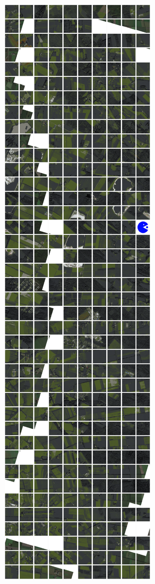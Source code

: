 <html>
<div>
<img src="https://github.com/HakkaTjakka/NL_TILE_MAP/blob/main/18/645/-1049/r.6450.-10490.png" height="44" width="44">
<img src="https://github.com/HakkaTjakka/NL_TILE_MAP/blob/main/18/645/-1049/r.6451.-10490.png" height="44" width="44">
<img src="https://github.com/HakkaTjakka/NL_TILE_MAP/blob/main/18/645/-1049/r.6452.-10490.png" height="44" width="44">
<img src="https://github.com/HakkaTjakka/NL_TILE_MAP/blob/main/18/645/-1049/r.6453.-10490.png" height="44" width="44">
<img src="https://github.com/HakkaTjakka/NL_TILE_MAP/blob/main/18/645/-1049/r.6454.-10490.png" height="44" width="44">
<img src="https://github.com/HakkaTjakka/NL_TILE_MAP/blob/main/18/645/-1049/r.6455.-10490.png" height="44" width="44">
<img src="https://github.com/HakkaTjakka/NL_TILE_MAP/blob/main/18/645/-1049/r.6456.-10490.png" height="44" width="44">
<img src="https://github.com/HakkaTjakka/NL_TILE_MAP/blob/main/18/645/-1049/r.6457.-10490.png" height="44" width="44">
<img src="https://github.com/HakkaTjakka/NL_TILE_MAP/blob/main/18/645/-1049/r.6458.-10490.png" height="44" width="44">
<img src="https://github.com/HakkaTjakka/NL_TILE_MAP/blob/main/18/645/-1049/r.6459.-10490.png" height="44" width="44">
<img src="https://github.com/HakkaTjakka/NL_TILE_MAP/blob/main/18/646/-1049/r.6460.-10490.png" height="44" width="44">
<img src="https://github.com/HakkaTjakka/NL_TILE_MAP/blob/main/18/646/-1049/r.6461.-10490.png" height="44" width="44">
<img src="https://github.com/HakkaTjakka/NL_TILE_MAP/blob/main/18/646/-1049/r.6462.-10490.png" height="44" width="44">
<img src="https://github.com/HakkaTjakka/NL_TILE_MAP/blob/main/18/646/-1049/r.6463.-10490.png" height="44" width="44">
<img src="https://github.com/HakkaTjakka/NL_TILE_MAP/blob/main/18/646/-1049/r.6464.-10490.png" height="44" width="44">
<img src="https://github.com/HakkaTjakka/NL_TILE_MAP/blob/main/18/646/-1049/r.6465.-10490.png" height="44" width="44">
<img src="https://github.com/HakkaTjakka/NL_TILE_MAP/blob/main/18/646/-1049/r.6466.-10490.png" height="44" width="44">
<img src="https://github.com/HakkaTjakka/NL_TILE_MAP/blob/main/18/646/-1049/r.6467.-10490.png" height="44" width="44">
<img src="https://github.com/HakkaTjakka/NL_TILE_MAP/blob/main/18/646/-1049/r.6468.-10490.png" height="44" width="44">
<img src="https://github.com/HakkaTjakka/NL_TILE_MAP/blob/main/18/646/-1049/r.6469.-10490.png" height="44" width="44">
<br>
<img src="https://github.com/HakkaTjakka/NL_TILE_MAP/blob/main/18/645/-1049/r.6450.-10489.png" height="44" width="44">
<img src="https://github.com/HakkaTjakka/NL_TILE_MAP/blob/main/18/645/-1049/r.6451.-10489.png" height="44" width="44">
<img src="https://github.com/HakkaTjakka/NL_TILE_MAP/blob/main/18/645/-1049/r.6452.-10489.png" height="44" width="44">
<img src="https://github.com/HakkaTjakka/NL_TILE_MAP/blob/main/18/645/-1049/r.6453.-10489.png" height="44" width="44">
<img src="https://github.com/HakkaTjakka/NL_TILE_MAP/blob/main/18/645/-1049/r.6454.-10489.png" height="44" width="44">
<img src="https://github.com/HakkaTjakka/NL_TILE_MAP/blob/main/18/645/-1049/r.6455.-10489.png" height="44" width="44">
<img src="https://github.com/HakkaTjakka/NL_TILE_MAP/blob/main/18/645/-1049/r.6456.-10489.png" height="44" width="44">
<img src="https://github.com/HakkaTjakka/NL_TILE_MAP/blob/main/18/645/-1049/r.6457.-10489.png" height="44" width="44">
<img src="https://github.com/HakkaTjakka/NL_TILE_MAP/blob/main/18/645/-1049/r.6458.-10489.png" height="44" width="44">
<img src="https://github.com/HakkaTjakka/NL_TILE_MAP/blob/main/18/645/-1049/r.6459.-10489.png" height="44" width="44">
<img src="https://github.com/HakkaTjakka/NL_TILE_MAP/blob/main/18/646/-1049/r.6460.-10489.png" height="44" width="44">
<img src="https://github.com/HakkaTjakka/NL_TILE_MAP/blob/main/18/646/-1049/r.6461.-10489.png" height="44" width="44">
<img src="https://github.com/HakkaTjakka/NL_TILE_MAP/blob/main/18/646/-1049/r.6462.-10489.png" height="44" width="44">
<img src="https://github.com/HakkaTjakka/NL_TILE_MAP/blob/main/18/646/-1049/r.6463.-10489.png" height="44" width="44">
<img src="https://github.com/HakkaTjakka/NL_TILE_MAP/blob/main/18/646/-1049/r.6464.-10489.png" height="44" width="44">
<img src="https://github.com/HakkaTjakka/NL_TILE_MAP/blob/main/18/646/-1049/r.6465.-10489.png" height="44" width="44">
<img src="https://github.com/HakkaTjakka/NL_TILE_MAP/blob/main/18/646/-1049/r.6466.-10489.png" height="44" width="44">
<img src="https://github.com/HakkaTjakka/NL_TILE_MAP/blob/main/18/646/-1049/r.6467.-10489.png" height="44" width="44">
<img src="https://github.com/HakkaTjakka/NL_TILE_MAP/blob/main/18/646/-1049/r.6468.-10489.png" height="44" width="44">
<img src="https://github.com/HakkaTjakka/NL_TILE_MAP/blob/main/18/646/-1049/r.6469.-10489.png" height="44" width="44">
<br>
<img src="https://github.com/HakkaTjakka/NL_TILE_MAP/blob/main/18/645/-1049/r.6450.-10488.png" height="44" width="44">
<img src="https://github.com/HakkaTjakka/NL_TILE_MAP/blob/main/18/645/-1049/r.6451.-10488.png" height="44" width="44">
<img src="https://github.com/HakkaTjakka/NL_TILE_MAP/blob/main/18/645/-1049/r.6452.-10488.png" height="44" width="44">
<img src="https://github.com/HakkaTjakka/NL_TILE_MAP/blob/main/18/645/-1049/r.6453.-10488.png" height="44" width="44">
<img src="https://github.com/HakkaTjakka/NL_TILE_MAP/blob/main/18/645/-1049/r.6454.-10488.png" height="44" width="44">
<img src="https://github.com/HakkaTjakka/NL_TILE_MAP/blob/main/18/645/-1049/r.6455.-10488.png" height="44" width="44">
<img src="https://github.com/HakkaTjakka/NL_TILE_MAP/blob/main/18/645/-1049/r.6456.-10488.png" height="44" width="44">
<img src="https://github.com/HakkaTjakka/NL_TILE_MAP/blob/main/18/645/-1049/r.6457.-10488.png" height="44" width="44">
<img src="https://github.com/HakkaTjakka/NL_TILE_MAP/blob/main/18/645/-1049/r.6458.-10488.png" height="44" width="44">
<img src="https://github.com/HakkaTjakka/NL_TILE_MAP/blob/main/18/645/-1049/r.6459.-10488.png" height="44" width="44">
<img src="https://github.com/HakkaTjakka/NL_TILE_MAP/blob/main/18/646/-1049/r.6460.-10488.png" height="44" width="44">
<img src="https://github.com/HakkaTjakka/NL_TILE_MAP/blob/main/18/646/-1049/r.6461.-10488.png" height="44" width="44">
<img src="https://github.com/HakkaTjakka/NL_TILE_MAP/blob/main/18/646/-1049/r.6462.-10488.png" height="44" width="44">
<img src="https://github.com/HakkaTjakka/NL_TILE_MAP/blob/main/18/646/-1049/r.6463.-10488.png" height="44" width="44">
<img src="https://github.com/HakkaTjakka/NL_TILE_MAP/blob/main/18/646/-1049/r.6464.-10488.png" height="44" width="44">
<img src="https://github.com/HakkaTjakka/NL_TILE_MAP/blob/main/18/646/-1049/r.6465.-10488.png" height="44" width="44">
<img src="https://github.com/HakkaTjakka/NL_TILE_MAP/blob/main/18/646/-1049/r.6466.-10488.png" height="44" width="44">
<img src="https://github.com/HakkaTjakka/NL_TILE_MAP/blob/main/18/646/-1049/r.6467.-10488.png" height="44" width="44">
<img src="https://github.com/HakkaTjakka/NL_TILE_MAP/blob/main/18/646/-1049/r.6468.-10488.png" height="44" width="44">
<img src="https://github.com/HakkaTjakka/NL_TILE_MAP/blob/main/18/646/-1049/r.6469.-10488.png" height="44" width="44">
<br>
<img src="https://github.com/HakkaTjakka/NL_TILE_MAP/blob/main/18/645/-1049/r.6450.-10487.png" height="44" width="44">
<img src="https://github.com/HakkaTjakka/NL_TILE_MAP/blob/main/18/645/-1049/r.6451.-10487.png" height="44" width="44">
<img src="https://github.com/HakkaTjakka/NL_TILE_MAP/blob/main/18/645/-1049/r.6452.-10487.png" height="44" width="44">
<img src="https://github.com/HakkaTjakka/NL_TILE_MAP/blob/main/18/645/-1049/r.6453.-10487.png" height="44" width="44">
<img src="https://github.com/HakkaTjakka/NL_TILE_MAP/blob/main/18/645/-1049/r.6454.-10487.png" height="44" width="44">
<img src="https://github.com/HakkaTjakka/NL_TILE_MAP/blob/main/18/645/-1049/r.6455.-10487.png" height="44" width="44">
<img src="https://github.com/HakkaTjakka/NL_TILE_MAP/blob/main/18/645/-1049/r.6456.-10487.png" height="44" width="44">
<img src="https://github.com/HakkaTjakka/NL_TILE_MAP/blob/main/18/645/-1049/r.6457.-10487.png" height="44" width="44">
<img src="https://github.com/HakkaTjakka/NL_TILE_MAP/blob/main/18/645/-1049/r.6458.-10487.png" height="44" width="44">
<img src="https://github.com/HakkaTjakka/NL_TILE_MAP/blob/main/18/645/-1049/r.6459.-10487.png" height="44" width="44">
<img src="https://github.com/HakkaTjakka/NL_TILE_MAP/blob/main/18/646/-1049/r.6460.-10487.png" height="44" width="44">
<img src="https://github.com/HakkaTjakka/NL_TILE_MAP/blob/main/18/646/-1049/r.6461.-10487.png" height="44" width="44">
<img src="https://github.com/HakkaTjakka/NL_TILE_MAP/blob/main/18/646/-1049/r.6462.-10487.png" height="44" width="44">
<img src="https://github.com/HakkaTjakka/NL_TILE_MAP/blob/main/18/646/-1049/r.6463.-10487.png" height="44" width="44">
<img src="https://github.com/HakkaTjakka/NL_TILE_MAP/blob/main/18/646/-1049/r.6464.-10487.png" height="44" width="44">
<img src="https://github.com/HakkaTjakka/NL_TILE_MAP/blob/main/18/646/-1049/r.6465.-10487.png" height="44" width="44">
<img src="https://github.com/HakkaTjakka/NL_TILE_MAP/blob/main/18/646/-1049/r.6466.-10487.png" height="44" width="44">
<img src="https://github.com/HakkaTjakka/NL_TILE_MAP/blob/main/18/646/-1049/r.6467.-10487.png" height="44" width="44">
<img src="https://github.com/HakkaTjakka/NL_TILE_MAP/blob/main/18/646/-1049/r.6468.-10487.png" height="44" width="44">
<img src="https://github.com/HakkaTjakka/NL_TILE_MAP/blob/main/18/646/-1049/r.6469.-10487.png" height="44" width="44">
<br>
<img src="https://github.com/HakkaTjakka/NL_TILE_MAP/blob/main/18/645/-1049/r.6450.-10486.png" height="44" width="44">
<img src="https://github.com/HakkaTjakka/NL_TILE_MAP/blob/main/18/645/-1049/r.6451.-10486.png" height="44" width="44">
<img src="https://github.com/HakkaTjakka/NL_TILE_MAP/blob/main/18/645/-1049/r.6452.-10486.png" height="44" width="44">
<img src="https://github.com/HakkaTjakka/NL_TILE_MAP/blob/main/18/645/-1049/r.6453.-10486.png" height="44" width="44">
<img src="https://github.com/HakkaTjakka/NL_TILE_MAP/blob/main/18/645/-1049/r.6454.-10486.png" height="44" width="44">
<img src="https://github.com/HakkaTjakka/NL_TILE_MAP/blob/main/18/645/-1049/r.6455.-10486.png" height="44" width="44">
<img src="https://github.com/HakkaTjakka/NL_TILE_MAP/blob/main/18/645/-1049/r.6456.-10486.png" height="44" width="44">
<img src="https://github.com/HakkaTjakka/NL_TILE_MAP/blob/main/18/645/-1049/r.6457.-10486.png" height="44" width="44">
<img src="https://github.com/HakkaTjakka/NL_TILE_MAP/blob/main/18/645/-1049/r.6458.-10486.png" height="44" width="44">
<img src="https://github.com/HakkaTjakka/NL_TILE_MAP/blob/main/18/645/-1049/r.6459.-10486.png" height="44" width="44">
<img src="https://github.com/HakkaTjakka/NL_TILE_MAP/blob/main/18/646/-1049/r.6460.-10486.png" height="44" width="44">
<img src="https://github.com/HakkaTjakka/NL_TILE_MAP/blob/main/18/646/-1049/r.6461.-10486.png" height="44" width="44">
<img src="https://github.com/HakkaTjakka/NL_TILE_MAP/blob/main/18/646/-1049/r.6462.-10486.png" height="44" width="44">
<img src="https://github.com/HakkaTjakka/NL_TILE_MAP/blob/main/18/646/-1049/r.6463.-10486.png" height="44" width="44">
<img src="https://github.com/HakkaTjakka/NL_TILE_MAP/blob/main/18/646/-1049/r.6464.-10486.png" height="44" width="44">
<img src="https://github.com/HakkaTjakka/NL_TILE_MAP/blob/main/18/646/-1049/r.6465.-10486.png" height="44" width="44">
<img src="https://github.com/HakkaTjakka/NL_TILE_MAP/blob/main/18/646/-1049/r.6466.-10486.png" height="44" width="44">
<img src="https://github.com/HakkaTjakka/NL_TILE_MAP/blob/main/18/646/-1049/r.6467.-10486.png" height="44" width="44">
<img src="https://github.com/HakkaTjakka/NL_TILE_MAP/blob/main/18/646/-1049/r.6468.-10486.png" height="44" width="44">
<img src="https://github.com/HakkaTjakka/NL_TILE_MAP/blob/main/18/646/-1049/r.6469.-10486.png" height="44" width="44">
<br>
<img src="https://github.com/HakkaTjakka/NL_TILE_MAP/blob/main/18/645/-1049/r.6450.-10485.png" height="44" width="44">
<img src="https://github.com/HakkaTjakka/NL_TILE_MAP/blob/main/18/645/-1049/r.6451.-10485.png" height="44" width="44">
<img src="https://github.com/HakkaTjakka/NL_TILE_MAP/blob/main/18/645/-1049/r.6452.-10485.png" height="44" width="44">
<img src="https://github.com/HakkaTjakka/NL_TILE_MAP/blob/main/18/645/-1049/r.6453.-10485.png" height="44" width="44">
<img src="https://github.com/HakkaTjakka/NL_TILE_MAP/blob/main/18/645/-1049/r.6454.-10485.png" height="44" width="44">
<img src="https://github.com/HakkaTjakka/NL_TILE_MAP/blob/main/18/645/-1049/r.6455.-10485.png" height="44" width="44">
<img src="https://github.com/HakkaTjakka/NL_TILE_MAP/blob/main/18/645/-1049/r.6456.-10485.png" height="44" width="44">
<img src="https://github.com/HakkaTjakka/NL_TILE_MAP/blob/main/18/645/-1049/r.6457.-10485.png" height="44" width="44">
<img src="https://github.com/HakkaTjakka/NL_TILE_MAP/blob/main/18/645/-1049/r.6458.-10485.png" height="44" width="44">
<img src="https://github.com/HakkaTjakka/NL_TILE_MAP/blob/main/18/645/-1049/r.6459.-10485.png" height="44" width="44">
<img src="https://github.com/HakkaTjakka/NL_TILE_MAP/blob/main/18/646/-1049/r.6460.-10485.png" height="44" width="44">
<img src="https://github.com/HakkaTjakka/NL_TILE_MAP/blob/main/18/646/-1049/r.6461.-10485.png" height="44" width="44">
<img src="https://github.com/HakkaTjakka/NL_TILE_MAP/blob/main/18/646/-1049/r.6462.-10485.png" height="44" width="44">
<img src="https://github.com/HakkaTjakka/NL_TILE_MAP/blob/main/18/646/-1049/r.6463.-10485.png" height="44" width="44">
<img src="https://github.com/HakkaTjakka/NL_TILE_MAP/blob/main/18/646/-1049/r.6464.-10485.png" height="44" width="44">
<img src="https://github.com/HakkaTjakka/NL_TILE_MAP/blob/main/18/646/-1049/r.6465.-10485.png" height="44" width="44">
<img src="https://github.com/HakkaTjakka/NL_TILE_MAP/blob/main/18/646/-1049/r.6466.-10485.png" height="44" width="44">
<img src="https://github.com/HakkaTjakka/NL_TILE_MAP/blob/main/18/646/-1049/r.6467.-10485.png" height="44" width="44">
<img src="https://github.com/HakkaTjakka/NL_TILE_MAP/blob/main/18/646/-1049/r.6468.-10485.png" height="44" width="44">
<img src="https://github.com/HakkaTjakka/NL_TILE_MAP/blob/main/18/646/-1049/r.6469.-10485.png" height="44" width="44">
<br>
<img src="https://github.com/HakkaTjakka/NL_TILE_MAP/blob/main/18/645/-1049/r.6450.-10484.png" height="44" width="44">
<img src="https://github.com/HakkaTjakka/NL_TILE_MAP/blob/main/18/645/-1049/r.6451.-10484.png" height="44" width="44">
<img src="https://github.com/HakkaTjakka/NL_TILE_MAP/blob/main/18/645/-1049/r.6452.-10484.png" height="44" width="44">
<img src="https://github.com/HakkaTjakka/NL_TILE_MAP/blob/main/18/645/-1049/r.6453.-10484.png" height="44" width="44">
<img src="https://github.com/HakkaTjakka/NL_TILE_MAP/blob/main/18/645/-1049/r.6454.-10484.png" height="44" width="44">
<img src="https://github.com/HakkaTjakka/NL_TILE_MAP/blob/main/18/645/-1049/r.6455.-10484.png" height="44" width="44">
<img src="https://github.com/HakkaTjakka/NL_TILE_MAP/blob/main/18/645/-1049/r.6456.-10484.png" height="44" width="44">
<img src="https://github.com/HakkaTjakka/NL_TILE_MAP/blob/main/18/645/-1049/r.6457.-10484.png" height="44" width="44">
<img src="https://github.com/HakkaTjakka/NL_TILE_MAP/blob/main/18/645/-1049/r.6458.-10484.png" height="44" width="44">
<img src="https://github.com/HakkaTjakka/NL_TILE_MAP/blob/main/18/645/-1049/r.6459.-10484.png" height="44" width="44">
<img src="https://github.com/HakkaTjakka/NL_TILE_MAP/blob/main/18/646/-1049/r.6460.-10484.png" height="44" width="44">
<img src="https://github.com/HakkaTjakka/NL_TILE_MAP/blob/main/18/646/-1049/r.6461.-10484.png" height="44" width="44">
<img src="https://github.com/HakkaTjakka/NL_TILE_MAP/blob/main/18/646/-1049/r.6462.-10484.png" height="44" width="44">
<img src="https://github.com/HakkaTjakka/NL_TILE_MAP/blob/main/18/646/-1049/r.6463.-10484.png" height="44" width="44">
<img src="https://github.com/HakkaTjakka/NL_TILE_MAP/blob/main/18/646/-1049/r.6464.-10484.png" height="44" width="44">
<img src="https://github.com/HakkaTjakka/NL_TILE_MAP/blob/main/18/646/-1049/r.6465.-10484.png" height="44" width="44">
<img src="https://github.com/HakkaTjakka/NL_TILE_MAP/blob/main/18/646/-1049/r.6466.-10484.png" height="44" width="44">
<img src="https://github.com/HakkaTjakka/NL_TILE_MAP/blob/main/18/646/-1049/r.6467.-10484.png" height="44" width="44">
<img src="https://github.com/HakkaTjakka/NL_TILE_MAP/blob/main/18/646/-1049/r.6468.-10484.png" height="44" width="44">
<img src="https://github.com/HakkaTjakka/NL_TILE_MAP/blob/main/18/646/-1049/r.6469.-10484.png" height="44" width="44">
<br>
<img src="https://github.com/HakkaTjakka/NL_TILE_MAP/blob/main/18/645/-1049/r.6450.-10483.png" height="44" width="44">
<img src="https://github.com/HakkaTjakka/NL_TILE_MAP/blob/main/18/645/-1049/r.6451.-10483.png" height="44" width="44">
<img src="https://github.com/HakkaTjakka/NL_TILE_MAP/blob/main/18/645/-1049/r.6452.-10483.png" height="44" width="44">
<img src="https://github.com/HakkaTjakka/NL_TILE_MAP/blob/main/18/645/-1049/r.6453.-10483.png" height="44" width="44">
<img src="https://github.com/HakkaTjakka/NL_TILE_MAP/blob/main/18/645/-1049/r.6454.-10483.png" height="44" width="44">
<img src="https://github.com/HakkaTjakka/NL_TILE_MAP/blob/main/18/645/-1049/r.6455.-10483.png" height="44" width="44">
<img src="https://github.com/HakkaTjakka/NL_TILE_MAP/blob/main/18/645/-1049/r.6456.-10483.png" height="44" width="44">
<img src="https://github.com/HakkaTjakka/NL_TILE_MAP/blob/main/18/645/-1049/r.6457.-10483.png" height="44" width="44">
<img src="https://github.com/HakkaTjakka/NL_TILE_MAP/blob/main/18/645/-1049/r.6458.-10483.png" height="44" width="44">
<img src="https://github.com/HakkaTjakka/NL_TILE_MAP/blob/main/18/645/-1049/r.6459.-10483.png" height="44" width="44">
<img src="https://github.com/HakkaTjakka/NL_TILE_MAP/blob/main/18/646/-1049/r.6460.-10483.png" height="44" width="44">
<img src="https://github.com/HakkaTjakka/NL_TILE_MAP/blob/main/18/646/-1049/r.6461.-10483.png" height="44" width="44">
<img src="https://github.com/HakkaTjakka/NL_TILE_MAP/blob/main/18/646/-1049/r.6462.-10483.png" height="44" width="44">
<img src="https://github.com/HakkaTjakka/NL_TILE_MAP/blob/main/18/646/-1049/r.6463.-10483.png" height="44" width="44">
<img src="https://github.com/HakkaTjakka/NL_TILE_MAP/blob/main/18/646/-1049/r.6464.-10483.png" height="44" width="44">
<img src="https://github.com/HakkaTjakka/NL_TILE_MAP/blob/main/18/646/-1049/r.6465.-10483.png" height="44" width="44">
<img src="https://github.com/HakkaTjakka/NL_TILE_MAP/blob/main/18/646/-1049/r.6466.-10483.png" height="44" width="44">
<img src="https://github.com/HakkaTjakka/NL_TILE_MAP/blob/main/18/646/-1049/r.6467.-10483.png" height="44" width="44">
<img src="https://github.com/HakkaTjakka/NL_TILE_MAP/blob/main/18/646/-1049/r.6468.-10483.png" height="44" width="44">
<img src="https://github.com/HakkaTjakka/NL_TILE_MAP/blob/main/source.png" height="44" width="44">
<br>
<img src="https://github.com/HakkaTjakka/NL_TILE_MAP/blob/main/18/645/-1049/r.6450.-10482.png" height="44" width="44">
<img src="https://github.com/HakkaTjakka/NL_TILE_MAP/blob/main/18/645/-1049/r.6451.-10482.png" height="44" width="44">
<img src="https://github.com/HakkaTjakka/NL_TILE_MAP/blob/main/18/645/-1049/r.6452.-10482.png" height="44" width="44">
<img src="https://github.com/HakkaTjakka/NL_TILE_MAP/blob/main/18/645/-1049/r.6453.-10482.png" height="44" width="44">
<img src="https://github.com/HakkaTjakka/NL_TILE_MAP/blob/main/18/645/-1049/r.6454.-10482.png" height="44" width="44">
<img src="https://github.com/HakkaTjakka/NL_TILE_MAP/blob/main/18/645/-1049/r.6455.-10482.png" height="44" width="44">
<img src="https://github.com/HakkaTjakka/NL_TILE_MAP/blob/main/18/645/-1049/r.6456.-10482.png" height="44" width="44">
<img src="https://github.com/HakkaTjakka/NL_TILE_MAP/blob/main/18/645/-1049/r.6457.-10482.png" height="44" width="44">
<img src="https://github.com/HakkaTjakka/NL_TILE_MAP/blob/main/18/645/-1049/r.6458.-10482.png" height="44" width="44">
<img src="https://github.com/HakkaTjakka/NL_TILE_MAP/blob/main/18/645/-1049/r.6459.-10482.png" height="44" width="44">
<img src="https://github.com/HakkaTjakka/NL_TILE_MAP/blob/main/18/646/-1049/r.6460.-10482.png" height="44" width="44">
<img src="https://github.com/HakkaTjakka/NL_TILE_MAP/blob/main/18/646/-1049/r.6461.-10482.png" height="44" width="44">
<img src="https://github.com/HakkaTjakka/NL_TILE_MAP/blob/main/18/646/-1049/r.6462.-10482.png" height="44" width="44">
<img src="https://github.com/HakkaTjakka/NL_TILE_MAP/blob/main/18/646/-1049/r.6463.-10482.png" height="44" width="44">
<img src="https://github.com/HakkaTjakka/NL_TILE_MAP/blob/main/18/646/-1049/r.6464.-10482.png" height="44" width="44">
<img src="https://github.com/HakkaTjakka/NL_TILE_MAP/blob/main/18/646/-1049/r.6465.-10482.png" height="44" width="44">
<img src="https://github.com/HakkaTjakka/NL_TILE_MAP/blob/main/18/646/-1049/r.6466.-10482.png" height="44" width="44">
<img src="https://github.com/HakkaTjakka/NL_TILE_MAP/blob/main/18/646/-1049/r.6467.-10482.png" height="44" width="44">
<img src="https://github.com/HakkaTjakka/NL_TILE_MAP/blob/main/18/646/-1049/r.6468.-10482.png" height="44" width="44">
<img src="https://github.com/HakkaTjakka/NL_TILE_MAP/blob/main/18/646/-1049/r.6469.-10482.png" height="44" width="44">
<br>
<img src="https://github.com/HakkaTjakka/NL_TILE_MAP/blob/main/18/645/-1049/r.6450.-10481.png" height="44" width="44">
<img src="https://github.com/HakkaTjakka/NL_TILE_MAP/blob/main/18/645/-1049/r.6451.-10481.png" height="44" width="44">
<img src="https://github.com/HakkaTjakka/NL_TILE_MAP/blob/main/18/645/-1049/r.6452.-10481.png" height="44" width="44">
<img src="https://github.com/HakkaTjakka/NL_TILE_MAP/blob/main/18/645/-1049/r.6453.-10481.png" height="44" width="44">
<img src="https://github.com/HakkaTjakka/NL_TILE_MAP/blob/main/18/645/-1049/r.6454.-10481.png" height="44" width="44">
<img src="https://github.com/HakkaTjakka/NL_TILE_MAP/blob/main/18/645/-1049/r.6455.-10481.png" height="44" width="44">
<img src="https://github.com/HakkaTjakka/NL_TILE_MAP/blob/main/18/645/-1049/r.6456.-10481.png" height="44" width="44">
<img src="https://github.com/HakkaTjakka/NL_TILE_MAP/blob/main/18/645/-1049/r.6457.-10481.png" height="44" width="44">
<img src="https://github.com/HakkaTjakka/NL_TILE_MAP/blob/main/18/645/-1049/r.6458.-10481.png" height="44" width="44">
<img src="https://github.com/HakkaTjakka/NL_TILE_MAP/blob/main/18/645/-1049/r.6459.-10481.png" height="44" width="44">
<img src="https://github.com/HakkaTjakka/NL_TILE_MAP/blob/main/18/646/-1049/r.6460.-10481.png" height="44" width="44">
<img src="https://github.com/HakkaTjakka/NL_TILE_MAP/blob/main/18/646/-1049/r.6461.-10481.png" height="44" width="44">
<img src="https://github.com/HakkaTjakka/NL_TILE_MAP/blob/main/18/646/-1049/r.6462.-10481.png" height="44" width="44">
<img src="https://github.com/HakkaTjakka/NL_TILE_MAP/blob/main/18/646/-1049/r.6463.-10481.png" height="44" width="44">
<img src="https://github.com/HakkaTjakka/NL_TILE_MAP/blob/main/18/646/-1049/r.6464.-10481.png" height="44" width="44">
<img src="https://github.com/HakkaTjakka/NL_TILE_MAP/blob/main/18/646/-1049/r.6465.-10481.png" height="44" width="44">
<img src="https://github.com/HakkaTjakka/NL_TILE_MAP/blob/main/18/646/-1049/r.6466.-10481.png" height="44" width="44">
<img src="https://github.com/HakkaTjakka/NL_TILE_MAP/blob/main/18/646/-1049/r.6467.-10481.png" height="44" width="44">
<img src="https://github.com/HakkaTjakka/NL_TILE_MAP/blob/main/18/646/-1049/r.6468.-10481.png" height="44" width="44">
<img src="https://github.com/HakkaTjakka/NL_TILE_MAP/blob/main/18/646/-1049/r.6469.-10481.png" height="44" width="44">
<br>
<img src="https://github.com/HakkaTjakka/NL_TILE_MAP/blob/main/18/645/-1048/r.6450.-10480.png" height="44" width="44">
<img src="https://github.com/HakkaTjakka/NL_TILE_MAP/blob/main/18/645/-1048/r.6451.-10480.png" height="44" width="44">
<img src="https://github.com/HakkaTjakka/NL_TILE_MAP/blob/main/18/645/-1048/r.6452.-10480.png" height="44" width="44">
<img src="https://github.com/HakkaTjakka/NL_TILE_MAP/blob/main/18/645/-1048/r.6453.-10480.png" height="44" width="44">
<img src="https://github.com/HakkaTjakka/NL_TILE_MAP/blob/main/18/645/-1048/r.6454.-10480.png" height="44" width="44">
<img src="https://github.com/HakkaTjakka/NL_TILE_MAP/blob/main/18/645/-1048/r.6455.-10480.png" height="44" width="44">
<img src="https://github.com/HakkaTjakka/NL_TILE_MAP/blob/main/18/645/-1048/r.6456.-10480.png" height="44" width="44">
<img src="https://github.com/HakkaTjakka/NL_TILE_MAP/blob/main/18/645/-1048/r.6457.-10480.png" height="44" width="44">
<img src="https://github.com/HakkaTjakka/NL_TILE_MAP/blob/main/18/645/-1048/r.6458.-10480.png" height="44" width="44">
<img src="https://github.com/HakkaTjakka/NL_TILE_MAP/blob/main/18/645/-1048/r.6459.-10480.png" height="44" width="44">
<img src="https://github.com/HakkaTjakka/NL_TILE_MAP/blob/main/18/646/-1048/r.6460.-10480.png" height="44" width="44">
<img src="https://github.com/HakkaTjakka/NL_TILE_MAP/blob/main/18/646/-1048/r.6461.-10480.png" height="44" width="44">
<img src="https://github.com/HakkaTjakka/NL_TILE_MAP/blob/main/18/646/-1048/r.6462.-10480.png" height="44" width="44">
<img src="https://github.com/HakkaTjakka/NL_TILE_MAP/blob/main/18/646/-1048/r.6463.-10480.png" height="44" width="44">
<img src="https://github.com/HakkaTjakka/NL_TILE_MAP/blob/main/18/646/-1048/r.6464.-10480.png" height="44" width="44">
<img src="https://github.com/HakkaTjakka/NL_TILE_MAP/blob/main/18/646/-1048/r.6465.-10480.png" height="44" width="44">
<img src="https://github.com/HakkaTjakka/NL_TILE_MAP/blob/main/18/646/-1048/r.6466.-10480.png" height="44" width="44">
<img src="https://github.com/HakkaTjakka/NL_TILE_MAP/blob/main/18/646/-1048/r.6467.-10480.png" height="44" width="44">
<img src="https://github.com/HakkaTjakka/NL_TILE_MAP/blob/main/18/646/-1048/r.6468.-10480.png" height="44" width="44">
<img src="https://github.com/HakkaTjakka/NL_TILE_MAP/blob/main/18/646/-1048/r.6469.-10480.png" height="44" width="44">
<br>
<img src="https://github.com/HakkaTjakka/NL_TILE_MAP/blob/main/18/645/-1048/r.6450.-10479.png" height="44" width="44">
<img src="https://github.com/HakkaTjakka/NL_TILE_MAP/blob/main/18/645/-1048/r.6451.-10479.png" height="44" width="44">
<img src="https://github.com/HakkaTjakka/NL_TILE_MAP/blob/main/18/645/-1048/r.6452.-10479.png" height="44" width="44">
<img src="https://github.com/HakkaTjakka/NL_TILE_MAP/blob/main/18/645/-1048/r.6453.-10479.png" height="44" width="44">
<img src="https://github.com/HakkaTjakka/NL_TILE_MAP/blob/main/18/645/-1048/r.6454.-10479.png" height="44" width="44">
<img src="https://github.com/HakkaTjakka/NL_TILE_MAP/blob/main/18/645/-1048/r.6455.-10479.png" height="44" width="44">
<img src="https://github.com/HakkaTjakka/NL_TILE_MAP/blob/main/18/645/-1048/r.6456.-10479.png" height="44" width="44">
<img src="https://github.com/HakkaTjakka/NL_TILE_MAP/blob/main/18/645/-1048/r.6457.-10479.png" height="44" width="44">
<img src="https://github.com/HakkaTjakka/NL_TILE_MAP/blob/main/18/645/-1048/r.6458.-10479.png" height="44" width="44">
<img src="https://github.com/HakkaTjakka/NL_TILE_MAP/blob/main/18/645/-1048/r.6459.-10479.png" height="44" width="44">
<img src="https://github.com/HakkaTjakka/NL_TILE_MAP/blob/main/18/646/-1048/r.6460.-10479.png" height="44" width="44">
<img src="https://github.com/HakkaTjakka/NL_TILE_MAP/blob/main/18/646/-1048/r.6461.-10479.png" height="44" width="44">
<img src="https://github.com/HakkaTjakka/NL_TILE_MAP/blob/main/18/646/-1048/r.6462.-10479.png" height="44" width="44">
<img src="https://github.com/HakkaTjakka/NL_TILE_MAP/blob/main/18/646/-1048/r.6463.-10479.png" height="44" width="44">
<img src="https://github.com/HakkaTjakka/NL_TILE_MAP/blob/main/18/646/-1048/r.6464.-10479.png" height="44" width="44">
<img src="https://github.com/HakkaTjakka/NL_TILE_MAP/blob/main/18/646/-1048/r.6465.-10479.png" height="44" width="44">
<img src="https://github.com/HakkaTjakka/NL_TILE_MAP/blob/main/18/646/-1048/r.6466.-10479.png" height="44" width="44">
<img src="https://github.com/HakkaTjakka/NL_TILE_MAP/blob/main/18/646/-1048/r.6467.-10479.png" height="44" width="44">
<img src="https://github.com/HakkaTjakka/NL_TILE_MAP/blob/main/18/646/-1048/r.6468.-10479.png" height="44" width="44">
<img src="https://github.com/HakkaTjakka/NL_TILE_MAP/blob/main/18/646/-1048/r.6469.-10479.png" height="44" width="44">
<br>
<img src="https://github.com/HakkaTjakka/NL_TILE_MAP/blob/main/18/645/-1048/r.6450.-10478.png" height="44" width="44">
<img src="https://github.com/HakkaTjakka/NL_TILE_MAP/blob/main/18/645/-1048/r.6451.-10478.png" height="44" width="44">
<img src="https://github.com/HakkaTjakka/NL_TILE_MAP/blob/main/18/645/-1048/r.6452.-10478.png" height="44" width="44">
<img src="https://github.com/HakkaTjakka/NL_TILE_MAP/blob/main/18/645/-1048/r.6453.-10478.png" height="44" width="44">
<img src="https://github.com/HakkaTjakka/NL_TILE_MAP/blob/main/18/645/-1048/r.6454.-10478.png" height="44" width="44">
<img src="https://github.com/HakkaTjakka/NL_TILE_MAP/blob/main/18/645/-1048/r.6455.-10478.png" height="44" width="44">
<img src="https://github.com/HakkaTjakka/NL_TILE_MAP/blob/main/18/645/-1048/r.6456.-10478.png" height="44" width="44">
<img src="https://github.com/HakkaTjakka/NL_TILE_MAP/blob/main/18/645/-1048/r.6457.-10478.png" height="44" width="44">
<img src="https://github.com/HakkaTjakka/NL_TILE_MAP/blob/main/18/645/-1048/r.6458.-10478.png" height="44" width="44">
<img src="https://github.com/HakkaTjakka/NL_TILE_MAP/blob/main/18/645/-1048/r.6459.-10478.png" height="44" width="44">
<img src="https://github.com/HakkaTjakka/NL_TILE_MAP/blob/main/18/646/-1048/r.6460.-10478.png" height="44" width="44">
<img src="https://github.com/HakkaTjakka/NL_TILE_MAP/blob/main/18/646/-1048/r.6461.-10478.png" height="44" width="44">
<img src="https://github.com/HakkaTjakka/NL_TILE_MAP/blob/main/18/646/-1048/r.6462.-10478.png" height="44" width="44">
<img src="https://github.com/HakkaTjakka/NL_TILE_MAP/blob/main/18/646/-1048/r.6463.-10478.png" height="44" width="44">
<img src="https://github.com/HakkaTjakka/NL_TILE_MAP/blob/main/18/646/-1048/r.6464.-10478.png" height="44" width="44">
<img src="https://github.com/HakkaTjakka/NL_TILE_MAP/blob/main/18/646/-1048/r.6465.-10478.png" height="44" width="44">
<img src="https://github.com/HakkaTjakka/NL_TILE_MAP/blob/main/18/646/-1048/r.6466.-10478.png" height="44" width="44">
<img src="https://github.com/HakkaTjakka/NL_TILE_MAP/blob/main/18/646/-1048/r.6467.-10478.png" height="44" width="44">
<img src="https://github.com/HakkaTjakka/NL_TILE_MAP/blob/main/18/646/-1048/r.6468.-10478.png" height="44" width="44">
<img src="https://github.com/HakkaTjakka/NL_TILE_MAP/blob/main/18/646/-1048/r.6469.-10478.png" height="44" width="44">
<br>
<img src="https://github.com/HakkaTjakka/NL_TILE_MAP/blob/main/18/645/-1048/r.6450.-10477.png" height="44" width="44">
<img src="https://github.com/HakkaTjakka/NL_TILE_MAP/blob/main/18/645/-1048/r.6451.-10477.png" height="44" width="44">
<img src="https://github.com/HakkaTjakka/NL_TILE_MAP/blob/main/18/645/-1048/r.6452.-10477.png" height="44" width="44">
<img src="https://github.com/HakkaTjakka/NL_TILE_MAP/blob/main/18/645/-1048/r.6453.-10477.png" height="44" width="44">
<img src="https://github.com/HakkaTjakka/NL_TILE_MAP/blob/main/18/645/-1048/r.6454.-10477.png" height="44" width="44">
<img src="https://github.com/HakkaTjakka/NL_TILE_MAP/blob/main/18/645/-1048/r.6455.-10477.png" height="44" width="44">
<img src="https://github.com/HakkaTjakka/NL_TILE_MAP/blob/main/18/645/-1048/r.6456.-10477.png" height="44" width="44">
<img src="https://github.com/HakkaTjakka/NL_TILE_MAP/blob/main/18/645/-1048/r.6457.-10477.png" height="44" width="44">
<img src="https://github.com/HakkaTjakka/NL_TILE_MAP/blob/main/18/645/-1048/r.6458.-10477.png" height="44" width="44">
<img src="https://github.com/HakkaTjakka/NL_TILE_MAP/blob/main/18/645/-1048/r.6459.-10477.png" height="44" width="44">
<img src="https://github.com/HakkaTjakka/NL_TILE_MAP/blob/main/18/646/-1048/r.6460.-10477.png" height="44" width="44">
<img src="https://github.com/HakkaTjakka/NL_TILE_MAP/blob/main/18/646/-1048/r.6461.-10477.png" height="44" width="44">
<img src="https://github.com/HakkaTjakka/NL_TILE_MAP/blob/main/18/646/-1048/r.6462.-10477.png" height="44" width="44">
<img src="https://github.com/HakkaTjakka/NL_TILE_MAP/blob/main/18/646/-1048/r.6463.-10477.png" height="44" width="44">
<img src="https://github.com/HakkaTjakka/NL_TILE_MAP/blob/main/18/646/-1048/r.6464.-10477.png" height="44" width="44">
<img src="https://github.com/HakkaTjakka/NL_TILE_MAP/blob/main/18/646/-1048/r.6465.-10477.png" height="44" width="44">
<img src="https://github.com/HakkaTjakka/NL_TILE_MAP/blob/main/18/646/-1048/r.6466.-10477.png" height="44" width="44">
<img src="https://github.com/HakkaTjakka/NL_TILE_MAP/blob/main/18/646/-1048/r.6467.-10477.png" height="44" width="44">
<img src="https://github.com/HakkaTjakka/NL_TILE_MAP/blob/main/18/646/-1048/r.6468.-10477.png" height="44" width="44">
<img src="https://github.com/HakkaTjakka/NL_TILE_MAP/blob/main/18/646/-1048/r.6469.-10477.png" height="44" width="44">
<br>
<img src="https://github.com/HakkaTjakka/NL_TILE_MAP/blob/main/18/645/-1048/r.6450.-10476.png" height="44" width="44">
<img src="https://github.com/HakkaTjakka/NL_TILE_MAP/blob/main/18/645/-1048/r.6451.-10476.png" height="44" width="44">
<img src="https://github.com/HakkaTjakka/NL_TILE_MAP/blob/main/18/645/-1048/r.6452.-10476.png" height="44" width="44">
<img src="https://github.com/HakkaTjakka/NL_TILE_MAP/blob/main/18/645/-1048/r.6453.-10476.png" height="44" width="44">
<img src="https://github.com/HakkaTjakka/NL_TILE_MAP/blob/main/18/645/-1048/r.6454.-10476.png" height="44" width="44">
<img src="https://github.com/HakkaTjakka/NL_TILE_MAP/blob/main/18/645/-1048/r.6455.-10476.png" height="44" width="44">
<img src="https://github.com/HakkaTjakka/NL_TILE_MAP/blob/main/18/645/-1048/r.6456.-10476.png" height="44" width="44">
<img src="https://github.com/HakkaTjakka/NL_TILE_MAP/blob/main/18/645/-1048/r.6457.-10476.png" height="44" width="44">
<img src="https://github.com/HakkaTjakka/NL_TILE_MAP/blob/main/18/645/-1048/r.6458.-10476.png" height="44" width="44">
<img src="https://github.com/HakkaTjakka/NL_TILE_MAP/blob/main/18/645/-1048/r.6459.-10476.png" height="44" width="44">
<img src="https://github.com/HakkaTjakka/NL_TILE_MAP/blob/main/18/646/-1048/r.6460.-10476.png" height="44" width="44">
<img src="https://github.com/HakkaTjakka/NL_TILE_MAP/blob/main/18/646/-1048/r.6461.-10476.png" height="44" width="44">
<img src="https://github.com/HakkaTjakka/NL_TILE_MAP/blob/main/18/646/-1048/r.6462.-10476.png" height="44" width="44">
<img src="https://github.com/HakkaTjakka/NL_TILE_MAP/blob/main/18/646/-1048/r.6463.-10476.png" height="44" width="44">
<img src="https://github.com/HakkaTjakka/NL_TILE_MAP/blob/main/18/646/-1048/r.6464.-10476.png" height="44" width="44">
<img src="https://github.com/HakkaTjakka/NL_TILE_MAP/blob/main/18/646/-1048/r.6465.-10476.png" height="44" width="44">
<img src="https://github.com/HakkaTjakka/NL_TILE_MAP/blob/main/18/646/-1048/r.6466.-10476.png" height="44" width="44">
<img src="https://github.com/HakkaTjakka/NL_TILE_MAP/blob/main/18/646/-1048/r.6467.-10476.png" height="44" width="44">
<img src="https://github.com/HakkaTjakka/NL_TILE_MAP/blob/main/18/646/-1048/r.6468.-10476.png" height="44" width="44">
<img src="https://github.com/HakkaTjakka/NL_TILE_MAP/blob/main/18/646/-1048/r.6469.-10476.png" height="44" width="44">
<br>
<img src="https://github.com/HakkaTjakka/NL_TILE_MAP/blob/main/18/645/-1048/r.6450.-10475.png" height="44" width="44">
<img src="https://github.com/HakkaTjakka/NL_TILE_MAP/blob/main/18/645/-1048/r.6451.-10475.png" height="44" width="44">
<img src="https://github.com/HakkaTjakka/NL_TILE_MAP/blob/main/18/645/-1048/r.6452.-10475.png" height="44" width="44">
<img src="https://github.com/HakkaTjakka/NL_TILE_MAP/blob/main/18/645/-1048/r.6453.-10475.png" height="44" width="44">
<img src="https://github.com/HakkaTjakka/NL_TILE_MAP/blob/main/18/645/-1048/r.6454.-10475.png" height="44" width="44">
<img src="https://github.com/HakkaTjakka/NL_TILE_MAP/blob/main/18/645/-1048/r.6455.-10475.png" height="44" width="44">
<img src="https://github.com/HakkaTjakka/NL_TILE_MAP/blob/main/18/645/-1048/r.6456.-10475.png" height="44" width="44">
<img src="https://github.com/HakkaTjakka/NL_TILE_MAP/blob/main/18/645/-1048/r.6457.-10475.png" height="44" width="44">
<img src="https://github.com/HakkaTjakka/NL_TILE_MAP/blob/main/18/645/-1048/r.6458.-10475.png" height="44" width="44">
<img src="https://github.com/HakkaTjakka/NL_TILE_MAP/blob/main/18/645/-1048/r.6459.-10475.png" height="44" width="44">
<img src="https://github.com/HakkaTjakka/NL_TILE_MAP/blob/main/18/646/-1048/r.6460.-10475.png" height="44" width="44">
<img src="https://github.com/HakkaTjakka/NL_TILE_MAP/blob/main/18/646/-1048/r.6461.-10475.png" height="44" width="44">
<img src="https://github.com/HakkaTjakka/NL_TILE_MAP/blob/main/18/646/-1048/r.6462.-10475.png" height="44" width="44">
<img src="https://github.com/HakkaTjakka/NL_TILE_MAP/blob/main/18/646/-1048/r.6463.-10475.png" height="44" width="44">
<img src="https://github.com/HakkaTjakka/NL_TILE_MAP/blob/main/18/646/-1048/r.6464.-10475.png" height="44" width="44">
<img src="https://github.com/HakkaTjakka/NL_TILE_MAP/blob/main/18/646/-1048/r.6465.-10475.png" height="44" width="44">
<img src="https://github.com/HakkaTjakka/NL_TILE_MAP/blob/main/18/646/-1048/r.6466.-10475.png" height="44" width="44">
<img src="https://github.com/HakkaTjakka/NL_TILE_MAP/blob/main/18/646/-1048/r.6467.-10475.png" height="44" width="44">
<img src="https://github.com/HakkaTjakka/NL_TILE_MAP/blob/main/18/646/-1048/r.6468.-10475.png" height="44" width="44">
<img src="https://github.com/HakkaTjakka/NL_TILE_MAP/blob/main/18/646/-1048/r.6469.-10475.png" height="44" width="44">
<br>
<img src="https://github.com/HakkaTjakka/NL_TILE_MAP/blob/main/18/645/-1048/r.6450.-10474.png" height="44" width="44">
<img src="https://github.com/HakkaTjakka/NL_TILE_MAP/blob/main/18/645/-1048/r.6451.-10474.png" height="44" width="44">
<img src="https://github.com/HakkaTjakka/NL_TILE_MAP/blob/main/18/645/-1048/r.6452.-10474.png" height="44" width="44">
<img src="https://github.com/HakkaTjakka/NL_TILE_MAP/blob/main/18/645/-1048/r.6453.-10474.png" height="44" width="44">
<img src="https://github.com/HakkaTjakka/NL_TILE_MAP/blob/main/18/645/-1048/r.6454.-10474.png" height="44" width="44">
<img src="https://github.com/HakkaTjakka/NL_TILE_MAP/blob/main/18/645/-1048/r.6455.-10474.png" height="44" width="44">
<img src="https://github.com/HakkaTjakka/NL_TILE_MAP/blob/main/18/645/-1048/r.6456.-10474.png" height="44" width="44">
<img src="https://github.com/HakkaTjakka/NL_TILE_MAP/blob/main/18/645/-1048/r.6457.-10474.png" height="44" width="44">
<img src="https://github.com/HakkaTjakka/NL_TILE_MAP/blob/main/18/645/-1048/r.6458.-10474.png" height="44" width="44">
<img src="https://github.com/HakkaTjakka/NL_TILE_MAP/blob/main/18/645/-1048/r.6459.-10474.png" height="44" width="44">
<img src="https://github.com/HakkaTjakka/NL_TILE_MAP/blob/main/18/646/-1048/r.6460.-10474.png" height="44" width="44">
<img src="https://github.com/HakkaTjakka/NL_TILE_MAP/blob/main/18/646/-1048/r.6461.-10474.png" height="44" width="44">
<img src="https://github.com/HakkaTjakka/NL_TILE_MAP/blob/main/18/646/-1048/r.6462.-10474.png" height="44" width="44">
<img src="https://github.com/HakkaTjakka/NL_TILE_MAP/blob/main/18/646/-1048/r.6463.-10474.png" height="44" width="44">
<img src="https://github.com/HakkaTjakka/NL_TILE_MAP/blob/main/18/646/-1048/r.6464.-10474.png" height="44" width="44">
<img src="https://github.com/HakkaTjakka/NL_TILE_MAP/blob/main/18/646/-1048/r.6465.-10474.png" height="44" width="44">
<img src="https://github.com/HakkaTjakka/NL_TILE_MAP/blob/main/18/646/-1048/r.6466.-10474.png" height="44" width="44">
<img src="https://github.com/HakkaTjakka/NL_TILE_MAP/blob/main/18/646/-1048/r.6467.-10474.png" height="44" width="44">
<img src="https://github.com/HakkaTjakka/NL_TILE_MAP/blob/main/18/646/-1048/r.6468.-10474.png" height="44" width="44">
<img src="https://github.com/HakkaTjakka/NL_TILE_MAP/blob/main/18/646/-1048/r.6469.-10474.png" height="44" width="44">
<br>
<img src="https://github.com/HakkaTjakka/NL_TILE_MAP/blob/main/18/645/-1048/r.6450.-10473.png" height="44" width="44">
<img src="https://github.com/HakkaTjakka/NL_TILE_MAP/blob/main/18/645/-1048/r.6451.-10473.png" height="44" width="44">
<img src="https://github.com/HakkaTjakka/NL_TILE_MAP/blob/main/18/645/-1048/r.6452.-10473.png" height="44" width="44">
<img src="https://github.com/HakkaTjakka/NL_TILE_MAP/blob/main/18/645/-1048/r.6453.-10473.png" height="44" width="44">
<img src="https://github.com/HakkaTjakka/NL_TILE_MAP/blob/main/18/645/-1048/r.6454.-10473.png" height="44" width="44">
<img src="https://github.com/HakkaTjakka/NL_TILE_MAP/blob/main/18/645/-1048/r.6455.-10473.png" height="44" width="44">
<img src="https://github.com/HakkaTjakka/NL_TILE_MAP/blob/main/18/645/-1048/r.6456.-10473.png" height="44" width="44">
<img src="https://github.com/HakkaTjakka/NL_TILE_MAP/blob/main/18/645/-1048/r.6457.-10473.png" height="44" width="44">
<img src="https://github.com/HakkaTjakka/NL_TILE_MAP/blob/main/18/645/-1048/r.6458.-10473.png" height="44" width="44">
<img src="https://github.com/HakkaTjakka/NL_TILE_MAP/blob/main/18/645/-1048/r.6459.-10473.png" height="44" width="44">
<img src="https://github.com/HakkaTjakka/NL_TILE_MAP/blob/main/18/646/-1048/r.6460.-10473.png" height="44" width="44">
<img src="https://github.com/HakkaTjakka/NL_TILE_MAP/blob/main/18/646/-1048/r.6461.-10473.png" height="44" width="44">
<img src="https://github.com/HakkaTjakka/NL_TILE_MAP/blob/main/18/646/-1048/r.6462.-10473.png" height="44" width="44">
<img src="https://github.com/HakkaTjakka/NL_TILE_MAP/blob/main/18/646/-1048/r.6463.-10473.png" height="44" width="44">
<img src="https://github.com/HakkaTjakka/NL_TILE_MAP/blob/main/18/646/-1048/r.6464.-10473.png" height="44" width="44">
<img src="https://github.com/HakkaTjakka/NL_TILE_MAP/blob/main/18/646/-1048/r.6465.-10473.png" height="44" width="44">
<img src="https://github.com/HakkaTjakka/NL_TILE_MAP/blob/main/18/646/-1048/r.6466.-10473.png" height="44" width="44">
<img src="https://github.com/HakkaTjakka/NL_TILE_MAP/blob/main/18/646/-1048/r.6467.-10473.png" height="44" width="44">
<img src="https://github.com/HakkaTjakka/NL_TILE_MAP/blob/main/18/646/-1048/r.6468.-10473.png" height="44" width="44">
<img src="https://github.com/HakkaTjakka/NL_TILE_MAP/blob/main/18/646/-1048/r.6469.-10473.png" height="44" width="44">
<br>
<img src="https://github.com/HakkaTjakka/NL_TILE_MAP/blob/main/18/645/-1048/r.6450.-10472.png" height="44" width="44">
<img src="https://github.com/HakkaTjakka/NL_TILE_MAP/blob/main/18/645/-1048/r.6451.-10472.png" height="44" width="44">
<img src="https://github.com/HakkaTjakka/NL_TILE_MAP/blob/main/18/645/-1048/r.6452.-10472.png" height="44" width="44">
<img src="https://github.com/HakkaTjakka/NL_TILE_MAP/blob/main/18/645/-1048/r.6453.-10472.png" height="44" width="44">
<img src="https://github.com/HakkaTjakka/NL_TILE_MAP/blob/main/18/645/-1048/r.6454.-10472.png" height="44" width="44">
<img src="https://github.com/HakkaTjakka/NL_TILE_MAP/blob/main/18/645/-1048/r.6455.-10472.png" height="44" width="44">
<img src="https://github.com/HakkaTjakka/NL_TILE_MAP/blob/main/18/645/-1048/r.6456.-10472.png" height="44" width="44">
<img src="https://github.com/HakkaTjakka/NL_TILE_MAP/blob/main/18/645/-1048/r.6457.-10472.png" height="44" width="44">
<img src="https://github.com/HakkaTjakka/NL_TILE_MAP/blob/main/18/645/-1048/r.6458.-10472.png" height="44" width="44">
<img src="https://github.com/HakkaTjakka/NL_TILE_MAP/blob/main/18/645/-1048/r.6459.-10472.png" height="44" width="44">
<img src="https://github.com/HakkaTjakka/NL_TILE_MAP/blob/main/18/646/-1048/r.6460.-10472.png" height="44" width="44">
<img src="https://github.com/HakkaTjakka/NL_TILE_MAP/blob/main/18/646/-1048/r.6461.-10472.png" height="44" width="44">
<img src="https://github.com/HakkaTjakka/NL_TILE_MAP/blob/main/18/646/-1048/r.6462.-10472.png" height="44" width="44">
<img src="https://github.com/HakkaTjakka/NL_TILE_MAP/blob/main/18/646/-1048/r.6463.-10472.png" height="44" width="44">
<img src="https://github.com/HakkaTjakka/NL_TILE_MAP/blob/main/18/646/-1048/r.6464.-10472.png" height="44" width="44">
<img src="https://github.com/HakkaTjakka/NL_TILE_MAP/blob/main/18/646/-1048/r.6465.-10472.png" height="44" width="44">
<img src="https://github.com/HakkaTjakka/NL_TILE_MAP/blob/main/18/646/-1048/r.6466.-10472.png" height="44" width="44">
<img src="https://github.com/HakkaTjakka/NL_TILE_MAP/blob/main/18/646/-1048/r.6467.-10472.png" height="44" width="44">
<img src="https://github.com/HakkaTjakka/NL_TILE_MAP/blob/main/18/646/-1048/r.6468.-10472.png" height="44" width="44">
<img src="https://github.com/HakkaTjakka/NL_TILE_MAP/blob/main/18/646/-1048/r.6469.-10472.png" height="44" width="44">
<br>
<img src="https://github.com/HakkaTjakka/NL_TILE_MAP/blob/main/18/645/-1048/r.6450.-10471.png" height="44" width="44">
<img src="https://github.com/HakkaTjakka/NL_TILE_MAP/blob/main/18/645/-1048/r.6451.-10471.png" height="44" width="44">
<img src="https://github.com/HakkaTjakka/NL_TILE_MAP/blob/main/18/645/-1048/r.6452.-10471.png" height="44" width="44">
<img src="https://github.com/HakkaTjakka/NL_TILE_MAP/blob/main/18/645/-1048/r.6453.-10471.png" height="44" width="44">
<img src="https://github.com/HakkaTjakka/NL_TILE_MAP/blob/main/18/645/-1048/r.6454.-10471.png" height="44" width="44">
<img src="https://github.com/HakkaTjakka/NL_TILE_MAP/blob/main/18/645/-1048/r.6455.-10471.png" height="44" width="44">
<img src="https://github.com/HakkaTjakka/NL_TILE_MAP/blob/main/18/645/-1048/r.6456.-10471.png" height="44" width="44">
<img src="https://github.com/HakkaTjakka/NL_TILE_MAP/blob/main/18/645/-1048/r.6457.-10471.png" height="44" width="44">
<img src="https://github.com/HakkaTjakka/NL_TILE_MAP/blob/main/18/645/-1048/r.6458.-10471.png" height="44" width="44">
<img src="https://github.com/HakkaTjakka/NL_TILE_MAP/blob/main/18/645/-1048/r.6459.-10471.png" height="44" width="44">
<img src="https://github.com/HakkaTjakka/NL_TILE_MAP/blob/main/18/646/-1048/r.6460.-10471.png" height="44" width="44">
<img src="https://github.com/HakkaTjakka/NL_TILE_MAP/blob/main/18/646/-1048/r.6461.-10471.png" height="44" width="44">
<img src="https://github.com/HakkaTjakka/NL_TILE_MAP/blob/main/18/646/-1048/r.6462.-10471.png" height="44" width="44">
<img src="https://github.com/HakkaTjakka/NL_TILE_MAP/blob/main/18/646/-1048/r.6463.-10471.png" height="44" width="44">
<img src="https://github.com/HakkaTjakka/NL_TILE_MAP/blob/main/18/646/-1048/r.6464.-10471.png" height="44" width="44">
<img src="https://github.com/HakkaTjakka/NL_TILE_MAP/blob/main/18/646/-1048/r.6465.-10471.png" height="44" width="44">
<img src="https://github.com/HakkaTjakka/NL_TILE_MAP/blob/main/18/646/-1048/r.6466.-10471.png" height="44" width="44">
<img src="https://github.com/HakkaTjakka/NL_TILE_MAP/blob/main/18/646/-1048/r.6467.-10471.png" height="44" width="44">
<img src="https://github.com/HakkaTjakka/NL_TILE_MAP/blob/main/18/646/-1048/r.6468.-10471.png" height="44" width="44">
<img src="https://github.com/HakkaTjakka/NL_TILE_MAP/blob/main/18/646/-1048/r.6469.-10471.png" height="44" width="44">
<br>
</div>
</html>
